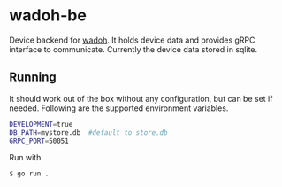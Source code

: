 # wadoh-be
Device backend for [wadoh](https://github.com/9d4/wadoh). It holds device data and provides
gRPC interface to communicate. Currently the device data stored in sqlite.

## Running
It should work out of the box without any configuration, but can be set if needed.
Following are the supported environment variables.
```sh
DEVELOPMENT=true
DB_PATH=mystore.db  #default to store.db
GRPC_PORT=50051
```

Run with
```sh
$ go run .
```
